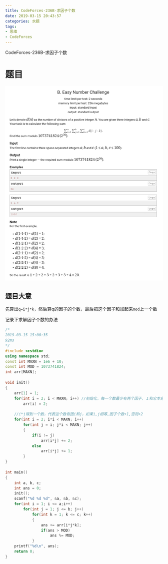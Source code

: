 ```yaml
---
title: CodeForces-236B-求因子个数
date: 2019-03-15 20:43:57
categories: 水题
tags: 
- 思维
- CodeForces
---
```

CodeForces-236B-求因子个数
<!-- more -->

# 题目

![](CodeForces-236B-求因子个数/timu.jpg)

## 题目大意

先算出`q=i*j*k`，然后算q的因子的个数，最后把这个因子和加起来`mod`上一个数

记录下求解因子个数的办法

```c++
/*
2019-03-15 15:00:35
92ms
*/
#include <cstdio>
using namespace std;
const int MAXN = 1e6 + 10;
const int MOD = 1073741824;
int arr[MAXN];

void init()
{
	arr[1] = 1; 
	for(int i = 2; i < MAXN; i++) //初始化，每一个数最少有两个因子，１和它本身
		arr[i] = 2;
    
    //i*j得到一个数，代表这个数有因i和j，如果i,j相等,因子个数+1,否则+2
	for(int i = 2; i*i < MAXN; i++)　
		for(int j = i; j*i < MAXN; j++)
		{
			if(i != j)
				arr[i*j] += 2;
			else
				arr[i*j] += 1;
		}
}

int main()
{
	int a, b, c;
	int ans = 0;
	init();
	scanf("%d %d %d", &a, &b, &c);
	for(int i = 1; i <= a;i++)
		for(int j = 1; j <= b; j++)
			for(int k = 1; k <= c; k++)
			{
				ans += arr[i*j*k];
				if(ans > MOD)
					ans %= MOD;
			}
	printf("%d\n", ans); 
	return 0;
}

```

